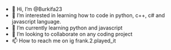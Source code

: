 - 👋 Hi, I’m @Burkifa23
- 👀 I’m interested in learning how to code in python, c++, c# and javascript language.
- 🌱 I’m currently learning python and javascript
- 💞️ I’m looking to collaborate on any coding project
- 📫 How to reach me on ig frank.2.played_it


<!---
Burkifa23/Burkifa23 is a ✨ special ✨ repository because its `README.md` (this file) appears on your GitHub profile.
You can click the Preview link to take a look at your changes.
--->

